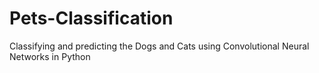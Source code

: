 # Pets-Classification
Classifying and predicting the  Dogs and Cats using Convolutional Neural Networks in Python 
